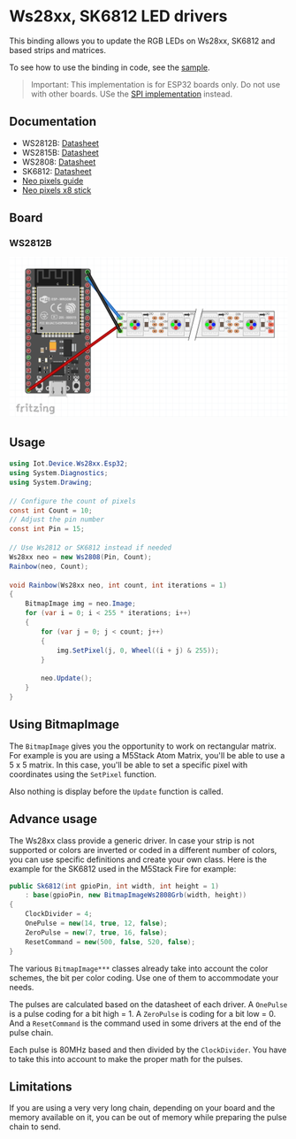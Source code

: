 ﻿# Ws28xx, SK6812 LED drivers

This binding allows you to update the RGB LEDs on Ws28xx, SK6812 and based strips and matrices.

To see how to use the binding in code, see the [sample](samples/Program.cs).

> Important: This implementation is for ESP32 boards only. Do not use with other boards. USe the [SPI implementation](../Ws28xx/README.md) instead.

## Documentation

* WS2812B: [Datasheet](https://cdn-shop.adafruit.com/datasheets/WS2812B.pdf)
* WS2815B: [Datasheet](http://www.world-semi.com/DownLoadFile/138)
* WS2808: [Datasheet](https://datasheetspdf.com/pdf-file/806051/Worldsemi/WS2801/1)
* SK6812: [Datasheet](https://cdn-shop.adafruit.com/product-files/2757/p2757_SK6812RGBW_REV01.pdf)
* [Neo pixels guide](https://learn.adafruit.com/adafruit-neopixel-uberguide)
* [Neo pixels x8 stick](https://www.adafruit.com/product/1426)

## Board

### WS2812B

![image](https://raw.githubusercontent.com/nanoframework/nanoFramework.IoT.Device/develop/devices/Ws28xx.Esp32/WS2812B.png)

## Usage

```csharp
using Iot.Device.Ws28xx.Esp32;
using System.Diagnostics;
using System.Drawing;

// Configure the count of pixels
const int Count = 10;
// Adjust the pin number
const int Pin = 15;

// Use Ws2812 or SK6812 instead if needed
Ws28xx neo = new Ws2808(Pin, Count);
Rainbow(neo, Count);

void Rainbow(Ws28xx neo, int count, int iterations = 1)
{
    BitmapImage img = neo.Image;
    for (var i = 0; i < 255 * iterations; i++)
    {
        for (var j = 0; j < count; j++)
        {            
            img.SetPixel(j, 0, Wheel((i + j) & 255));
        }

        neo.Update();
    }
}
```

## Using BitmapImage

The `BitmapImage` gives you the opportunity to work on rectangular matrix. For example is you are using a M5Stack Atom Matrix, you'll be able to use a 5 x 5 matrix. In this case, you'll be able to set a specific pixel with coordinates using the `SetPixel` function.

Also nothing is display before the `Update` function is called.

## Advance usage

The Ws28xx class provide a generic driver. In case your strip is not supported or colors are inverted or coded in a different number of colors, you can use specific definitions and create your own class. Here is the example for the SK6812 used in the M5Stack Fire for example:

```csharp
public Sk6812(int gpioPin, int width, int height = 1)
    : base(gpioPin, new BitmapImageWs2808Grb(width, height))
{
    ClockDivider = 4;
    OnePulse = new(14, true, 12, false);
    ZeroPulse = new(7, true, 16, false);
    ResetCommand = new(500, false, 520, false);
}
```

The various `BitmapImage***` classes already take into account the color schemes, the bit per color coding. Use one of them to accommodate your needs.

The pulses are calculated based on the datasheet of each driver. A `OnePulse` is a pulse coding for a bit high = 1. A `ZeroPulse` is coding for a bit low = 0. And a `ResetCommand` is the command used in some drivers at the end of the pulse chain.

Each pulse is 80MHz based and then divided by the `ClockDivider`. You have to take this into account to make the proper math for the pulses.

## Limitations

If you are using a very very long chain, depending on your board and the memory available on it, you can be out of memory while preparing the pulse chain to send.
